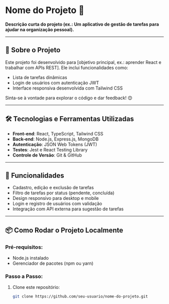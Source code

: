 # Nome do Projeto 🚀

**Descrição curta do projeto (ex.: Um aplicativo de gestão de tarefas para ajudar na organização pessoal).**

---

## 📝 Sobre o Projeto

Este projeto foi desenvolvido para [objetivo principal, ex.: aprender React e trabalhar com APIs REST]. Ele inclui funcionalidades como:
- Lista de tarefas dinâmicas
- Login de usuários com autenticação JWT
- Interface responsiva desenvolvida com Tailwind CSS

Sinta-se à vontade para explorar o código e dar feedback! 😊

---

## 🛠️ Tecnologias e Ferramentas Utilizadas

- **Front-end**: React, TypeScript, Tailwind CSS
- **Back-end**: Node.js, Express.js, MongoDB
- **Autenticação**: JSON Web Tokens (JWT)
- **Testes**: Jest e React Testing Library
- **Controle de Versão**: Git & GitHub

---

## 🚀 Funcionalidades

- Cadastro, edição e exclusão de tarefas
- Filtro de tarefas por status (pendente, concluída)
- Design responsivo para desktop e mobile
- Login e registro de usuários com validação
- Integração com API externa para sugestão de tarefas

---

## 📦 Como Rodar o Projeto Localmente

### Pré-requisitos:
- Node.js instalado
- Gerenciador de pacotes (npm ou yarn)

### Passo a Passo:
1. Clone este repositório:
   ```bash
   git clone https://github.com/seu-usuario/nome-do-projeto.git
